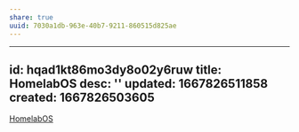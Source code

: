 ```yaml
---
share: true
uuid: 7030a1db-963e-40b7-9211-860515d825ae
---
```

---
id: hqad1kt86mo3dy8o02y6ruw
title: HomelabOS
desc: ''
updated: 1667826511858
created: 1667826503605
---

[HomelabOS](https://homelabos.com/)